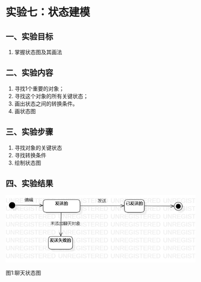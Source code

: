 # 实验七：状态建模

## 一、实验目标

1. 掌握状态图及其画法

## 二、实验内容

1. 寻找1个重要的对象；
2. 寻找这个对象的所有关键状态；
3. 画出状态之间的转换条件。
4. 画状态图

## 三、实验步骤

1. 寻找对象的关键状态   
2. 寻找转换条件  
3. 绘制状态图

## 四、实验结果

![聊天状态图](./StatechartDiagram1.jpg)

图1:聊天状态图

